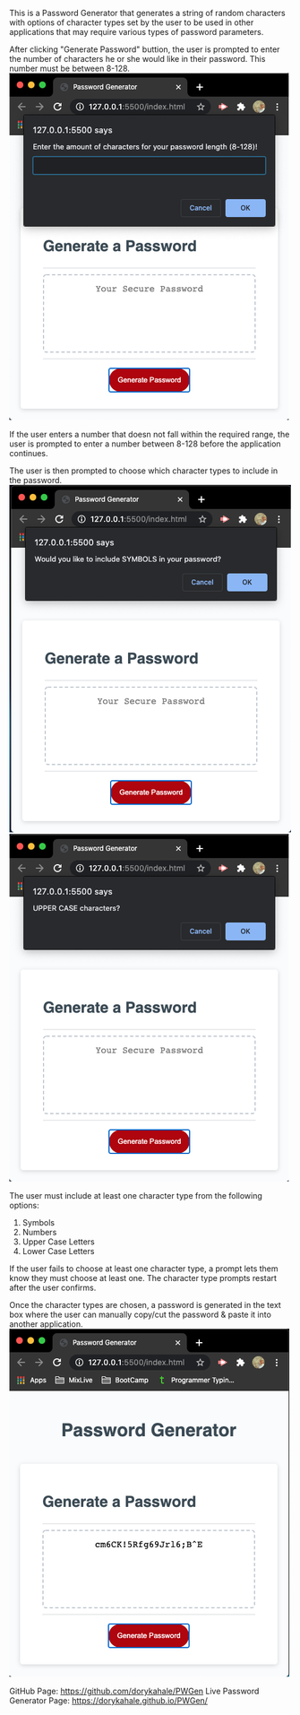 This is a Password Generator that generates a string of random characters with options of character types set by the user to be used in other applications that may require various types of password parameters.

After clicking "Generate Password" buttion, the user is prompted to enter the number of characters he or she would like in their password. This number must be between 8-128.![Number of Characters prompt](/images/PW-Gen-1.png) 

If the user enters a number that doesn not fall within the required range, the user is prompted to enter a number between 8-128 before the application continues.

The user is then prompted to choose which character types to include in the password. ![Type of Characters prompt 1](/images/PW-Gen-2.png) ![Type of Characters prompt 2](/images/PW-Gen-3.png)

The user must include at least one character type from the following options:
1. Symbols
2. Numbers
3. Upper Case Letters
4. Lower Case Letters

If the user fails to choose at least one character type, a prompt lets them know they must choose at least one. The character type prompts restart after the user confirms.

Once the character types are chosen, a password is generated in the text box where the user can manually copy/cut the password & paste it into another application. ![Generated password in text box](/images/PW-Gen-4.png)

GitHub Page: https://github.com/dorykahale/PWGen
Live Password Generator Page: https://dorykahale.github.io/PWGen/

